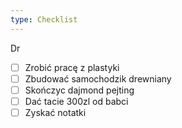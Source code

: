 ```yaml
---
type: Checklist
---
```


Dr
- [ ] Zrobić pracę z plastyki
- [ ] Zbudować samochodzik drewniany
- [ ] Skończyc dajmond pejting
- [ ] Dać tacie 300zl od babci
- [ ] Zyskać notatki
